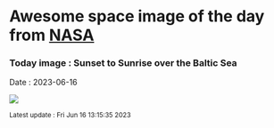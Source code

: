 
# Awesome space image of the day from [NASA](https://api.nasa.gov/)

### Today image : Sunset to Sunrise over the Baltic Sea
Date : 2023-06-16

![](https://apod.nasa.gov/apod/image/2306/baltic-sea-timelapse-image600.jpg)

<small>Latest update : Fri Jun 16 13:15:35 2023</small>
        